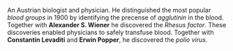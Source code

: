 An Austrian biologist and physician. He distinguished the most popular *blood groups* in 1900
by identifying the precense of *agglutinin* in the blood. Together with
**Alexander S. Wiener** he discovered the *Rhesus factor*. These discoveries
enabled physicians to safely transfuse blood. Together with **Constantin Levaditi** and **Erwin Popper**,
he discovered the *polio virus*.
